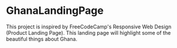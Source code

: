 # GhanaLandingPage
This project is inspired by FreeCodeCamp's Responsive Web Design (Product Landing Page). This landing page will highlight some of the beautiful things about Ghana.
